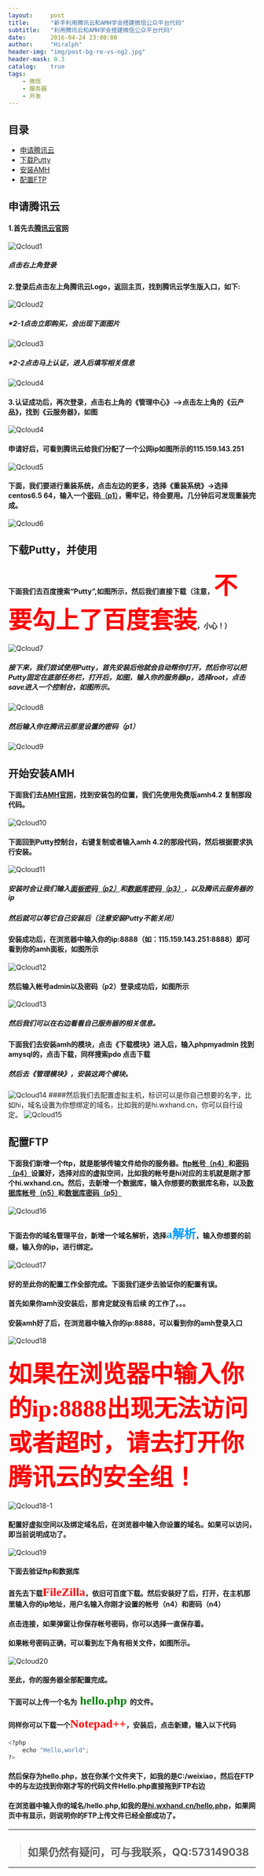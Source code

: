 ```yaml
---
layout:     post
title:      "新手利用腾讯云和AMH学会搭建微信公众平台代码"
subtitle:   "利用腾讯云和AMH学会搭建微信公众平台代码"
date:       2016-04-24 23:00:00
author:     "Hiralph"
header-img: "img/post-bg-re-vs-ng2.jpg"
header-mask: 0.3
catalog:    true
tags:
    - 微信
    - 服务器
    - 开发
---
```



## <a name="index"/>目录
* [申请腾讯云](#qcloud)
* [下载Putty](#down)
* [安装AMH](#install)
* [配置FTP](#setftp)


## <a name="qcloud"/>申请腾讯云
#### 1.首先去[腾讯云官网](http://www.qcloud.com/)
![Qcloud1](/img/blog/jc1-txy.JPG)
#####  点击右上角登录
#### 2.登录后点击左上角腾讯云Logo，返回主页，找到腾讯云学生版入口，如下:
![Qcloud2](/img/blog/jc1-txyxuesheng.JPG)
#####  *2-1点击立即购买，会出现下面图片
![Qcloud3](/img/blog/jc1-txyxsrz.JPG)
#####  *2-2点击马上认证，进入后填写相关信息
![Qcloud4](/img/blog/jc1-txyxsrz2.JPG)
#### 3.认证成功后，再次登录，点击右上角的《管理中心》-->点击左上角的《云产品》，找到《云服务器》，如图
![Qcloud4](/img/blog/jc1-txyym.JPG)

#### 申请好后，可看到腾讯云给我们分配了一个公网ip如图所示的115.159.143.251
![Qcloud5](/img/blog/jc1-txyym.JPG)
#### 下面，我们要进行重装系统，点击左边的更多，选择《重装系统》->选择centos6.5 64，输入一个[密码（p1）](#p1)，需牢记，待会要用。几分钟后可发现重装完成。
![Qcloud6](/img/blog/jc1-txycz.JPG)
## <a name="down"/>下载Putty，并使用</a>
#### 下面我们去百度搜索“Putty”,如图所示，然后我们直接下载（注意，<font color=red size=8 face="楷体">不要勾上了百度套装</font>，小心！）
![Qcloud7](/img/blog/jc1-putty.JPG)
##### 接下来，我们尝试使用Putty，首先安装后他就会自动帮你打开，然后你可以把Putty固定在底部任务栏，打开后，如图，输入你的服务器ip，选择root，点击save进入一个控制台，如图所示。
![Qcloud8](/img/blog/jc1-puttydl.JPG)
##### 然后输入你在腾讯云那里设置的密码<a name="p1"/>（p1）</a>
![Qcloud9](/img/blog/jc1-puttydl2.JPG)
## <a name="install"/>开始安装AMH</a>
#### 下面我们去[AMH官网](http://amh.sh)，找到安装包的位置，我们先使用免费版amh4.2 复制那段代码。
![Qcloud10](/img/blog/jc1-amhget.JPG)
#### 下面回到Putty控制台，右键复制或者输入amh 4.2的那段代码，然后根据要求执行安装。
![Qcloud11](/img/blog/jc1-puttyamh.JPG)
#####  安装时会让我们输入[面板密码（p2）](#p2)和[数据库密码（p3）](#p3)，以及腾讯云服务器的ip
#####  然后就可以等它自己安装后（注意安装Putty不能关闭）
#### 安装成功后，在浏览器中输入你的ip:8888（如：115.159.143.251:8888）即可看到你的amh面板，如图所示
![Qcloud12](/img/blog/jc1-amhdl.JPG)
#### 然后输入帐号admin以及<a name="p2"/>密码（p2）</a>登录成功后，如图所示
![Qcloud13](/img/blog/jc1-amhdlcg.JPG)
##### 然后我们可以在右边看看自己服务器的相关信息。
#### 下面我们去安装amh的模块，点击《下载模块》进入后，输入phpmyadmin 找到amysql的，点击下载，同样搜索pdo 点击下载
##### 然后去《管理模块》，安装这两个模块。
![Qcloud14](/img/blog/jc1-amhmk.JPG)
####然后我们去配置虚拟主机，标识可以是你自己想要的名字，比如hi，域名设置为你想绑定的域名，比如我的是hi.wxhand.cn，你可以自行设定。
![Qcloud15](/img/blog/jc1-amhzhuji.JPG)

## <a name="setftp"/>配置FTP</a>
#### 下面我们新增一个ftp，就是能够传输文件给你的服务器。[ftp帐号（n4）](#n4)和[密码（p4）](#p4)设置好，选择对应的虚拟空间，比如我的帐号是hi对应的主机就是刚才那个hi.wxhand.cn。然后，去新增一个数据库，输入你想要的数据库名称，以及[数据库帐号（n5）](#n5)和[数据库密码（p5）](#p5)
![Qcloud16](/img/blog/jc1-amhftp.JPG)
#### 下面去你的域名管理平台，新增一个域名解析，选择<font color=#0099ff size=5 face="黑体">a解析</font>，输入你想要的前缀，输入你的ip，进行绑定。
![Qcloud17](/img/blog/jc1-ymjx.JPG)
#### 好的至此你的配置工作全部完成。下面我们逐步去验证你的配置有误。
#### 首先如果你amh没安装后，那肯定就没有后续 的工作了。。。
#### 安装amh好了后，在浏览器中输入你的ip:8888，可以看到你的amh登录入口
![Qcloud18](/img/blog/jc1-amhdl.JPG)
#### <font color=red size=8 face="楷体"> 如果在浏览器中输入你的ip:8888出现无法访问或者超时，请去打开你腾讯云的安全组！</font>
![Qcloud18-1](/img/blog/jc1-amhq.png)

#### 配置好虚拟空间以及绑定域名后，在浏览器中输入你设置的域名。如果可以访问，即当前说明成功了。
![Qcloud19](/img/blog/jc1-ymfw.JPG)
#### 下面去验证ftp和数据库
#### 首先去下载<font color=red size=5 face="楷体">FileZilla</font>，依旧可百度下载。然后安装好了后，打开，在主机那里输入你的ip地址，用户名输入你刚才设置的<a name="n4"/>帐号（n4）</a>和<a name="n4"/>密码（n4）</a>
#### 点击连接，如果弹窗让你保存帐号密码，你可以选择一直保存着。
#### 如果帐号密码正确，可以看到左下角有相关文件，如图所示。
![Qcloud20](/img/blog/jc1-ftpdl.JPG)
#### 至此，你的服务器全部配置完成。
#### 下面可以上传一个名为<font color=green size=5 face="楷体"> hello.php </font>的文件。
#### 同样你可以下载一个<font color=red size=5 face="楷体">Notepad++</font>，安装后，点击新建，输入以下代码

```python
<?php
	echo "Hello,world";
?>
```

#### 然后保存为hello.php，放在你某个文件夹下，如我的是C:/weixiao，然后在FTP中的与左边找到你刚才写的代码文件Hello.php直接拖到FTP右边
#### 在浏览器中输入你的域名/hello.php,如我的是[hi.wxhand.cn/hello.php](http://hi.wxhand.cn/hello.php)，如果网页中有显示，则说明你的FTP上传文件已经全部成功了。
___
>## 如果仍然有疑问，可与我联系，QQ:573149038
___






